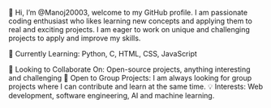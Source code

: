 👋 Hi, I’m @Manoj20003, welcome to my GitHub profile. I am passionate coding enthusiast who likes learning new concepts and applying them to real and exciting projects. I am eager to work on unique and challenging projects to apply and improve my skills.


🌱 Currently Learning: Python, C, HTML, CSS, JavaScript

🔭 Looking to Collaborate On: Open-source projects, anything interesting and challenging
👯 Open to Group Projects: I am always looking for group projects where I can contribute and learn at the same time.
💡 Interests: Web development, software engineering, AI and machine learning. 



<!---
Manoj20003/Manoj20003 is a ✨ special ✨ repository because its `README.md` (this file) appears on your GitHub profile.
You can click the Preview link to take a look at your changes.
--->
